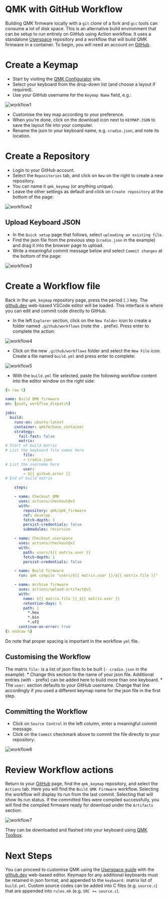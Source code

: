 # QMK with GitHub Workflow

Building QMK firmware locally with a `git` clone of a fork and `gcc` tools can consume a lot of disk space. This is an alternative build environment that can be setup to run entirely on GitHub using Action workflow. It uses a standalone [Userspace](userspace.md) repository and a workflow that will build QMK firmware in a container. To begin, you will need an account on [GitHub](https://github.com/).

# Create a Keymap

* Start by visiting the [QMK Configurator](https://config.qmk.fm/#/) site.
* Select your keyboard from the drop-down list (and choose a layout if required).
* Use your GitHub username for the `Keymap Name` field, e.g.:

![workflow1](workflow1.png)

* Customise the key map according to your preference.
* When you're done, click on the download icon next to `KEYMAP.JSON` to save the layout file into your computer.
* Rename the json to your keyboard name, e.g. `cradio.json`, and note its location.

# Create a Repository

* Login to your GitHub account.
* Select the `Repositories` tab, and click on `New` on the right to create a new repository.
* You can name it `qmk_keymap` (or anything unique).
* Leave the other settings as default and click on `Create repository` at the bottom of the page:

![workflow2](workflow2.png)

## Upload Keyboard JSON

* In the `Quick setup` page that follows, select `uploading an existing file`.
* Find the json file from the previous step (`cradio.json` in the example) and drag it into the browser page to upload.
* Write a meaningful commit message below and select `Commit changes` at the bottom of the page:

![workflow3](workflow3.png)

# Create a Workflow file

Back in the `qmk_keymap` repository page, press the period (`.`) key. The [github.dev](https://docs.github.com/en/codespaces/the-githubdev-web-based-editor) web-based VSCode editor will be loaded. This interface is where you can edit and commit code directly to GitHub.

* In the left `Explorer` section, click on the `New Folder` icon to create a folder named `.github/workflows` (note the `.` prefix). Press enter to complete the action:

![workflow4](workflow4.png)

* Click on the new `.github/workflows` folder and select the `New File` icon. Create a file named `build.yml` and press enter to complete:

![workflow5](workflow5.png)

* With the `build.yml` file selected, paste the following workflow content into the editor window on the right side:

```yml
{% raw %}

name: Build QMK firmware
on: [push, workflow_dispatch]

jobs:
  build:
    runs-on: ubuntu-latest
    container: qmkfm/base_container
    strategy:
      fail-fast: false
      matrix:
# Start of build matrix
# List the keyboard file names here
        file:
        - cradio.json
# List the username here
        user:
        - ${{ github.actor }}
# End of build matrix

    steps:

    - name: Checkout QMK
      uses: actions/checkout@v2
      with:
        repository: qmk/qmk_firmware
        ref: develop
        fetch-depth: 1
        persist-credentials: false
        submodules: recursive

    - name: Checkout userspace
      uses: actions/checkout@v2
      with:
        path: users/${{ matrix.user }}
        fetch-depth: 1
        persist-credentials: false

    - name: Build firmware
      run: qmk compile "users/${{ matrix.user }}/${{ matrix.file }}"

    - name: Archive firmware
      uses: actions/upload-artifact@v2
      with:
        name: ${{ matrix.file }}_${{ matrix.user }}
        retention-days: 5
        path: |
          *.hex
          *.bin
          *.uf2
      continue-on-error: true
{% endraw %}
```

Do note that proper spacing is important in the workflow `yml` file.

## Customising the Workflow

The matrix `file:` is a list of json files to be built (`- cradio.json` in the example).
̃* Change this section to the name of your json file. Additional entries (with `-` prefix) can be added here to build more than one keyboard.
̃* The `user:` section defaults to your GitHub username. Change that line accordingly if you used a different keymap name for the json file in the first step.

## Committing the Workflow

* Click on `Source Control` in the left column, enter a meaningful commit message.
* Click on the `Commit` checkmark above to commit the file directly to your repository:

![workflow6](workflow6.png)

# Review Workflow actions

Return to your [GitHub](https://github.com/) page, find the `qmk_keymap` repository, and select the `Actions` tab. Here you will find the `Build QMK Firmware` workflow. Selecting the workflow will display its run from the last commit. Selecting that will show its run status. If the committed files were compiled successfully, you will find the compiled firmware ready for download under the `Artifacts` section:

![workflow7](workflow7.png)

They can be downloaded and flashed into your keyboard using [QMK Toolbox](https://docs.qmk.fm/#/newbs_flashing?id=flashing-your-keyboard-with-qmk-toolbox).

# Next Steps

You can proceed to customise QMK using the [Userspace guide](https://docs.qmk.fm/#/feature_userspace) with the [github.dev](https://docs.github.com/en/codespaces/the-githubdev-web-based-editor) web-based editor. Keymaps for any additional keyboards must be retained in json format, and appended to the `keyboard:` matrix list of `build.yml`. Custom source codes can be added into C files (e.g. `source.c`) that are appended into `rules.mk` (e.g. `SRC += source.c`).
